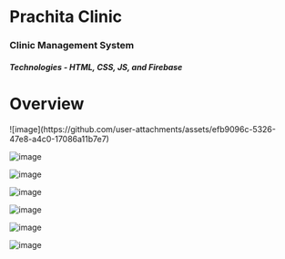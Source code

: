 <h1>Prachita Clinic</h1>
<h3>Clinic Management System</h3>

<h5>Technologies - HTML, CSS, JS, and Firebase</h5>

<h1>Overview</h1>
![image](https://github.com/user-attachments/assets/efb9096c-5326-47e8-a4c0-17086a11b7e7)

![image](https://github.com/user-attachments/assets/9dbf056b-25f3-4457-aaa1-a88c5b42a0ec)

![image](https://github.com/user-attachments/assets/510a35fc-61b8-4353-b1fc-c5509ac9149f)

![image](https://github.com/user-attachments/assets/3f45dfae-5abd-4d0e-91f7-c9a208313360)

![image](https://github.com/user-attachments/assets/eafa359b-491c-4897-b714-76012ff4cc63)

![image](https://github.com/user-attachments/assets/2627b95e-9614-480d-818d-ec1f7dde5505)

![image](https://github.com/user-attachments/assets/6e5db4f0-8cc4-4ffb-b334-e9a1523c6bff)
